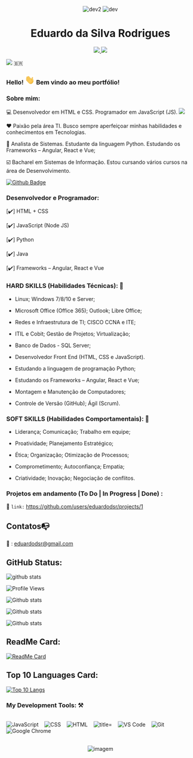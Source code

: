<p align="center">
  <img src=https://github.com/eduardodsr/mypage/blob/master/dev2.gif?raw=true" alt="dev2" width="150px" />
  <img src=https://github.com/eduardodsr/mypage/blob/master/dev.gif?raw=true" alt="dev" width="150px" />
</p>
<h1 align="center"> Eduardo da Silva Rodrigues </h1>

<p align="center">
  
  <a href="https://www.edsr.dev" alt="edsr.dev" target="_blank">
    <img src="https://img.shields.io/badge/-edsr.dev-0e2c54?style=flat-square&logo=chrome&logoColor=white" />
  </a>
  
  <a href="mailto:edsr.dev@gmail.com" alt="Email" target="_blank">
    <img src="https://img.shields.io/badge/-Email-B23121?style=flat-square&logo=gmail&logoColor=white" />
  </a>                                                                      
                                                                                                   
</p>

<img style="margin: 0 auto" src="https://github.com/eduardodsr/mypage/blob/master/brazil.gif" height="25"> :brazil:

### Hello! <img style="margin: 0 auto" src="https://github.com/ABSphreak/ABSphreak/blob/master/gifs/Hi.gif" height="25"> Bem vindo ao meu portfólio!

### Sobre mim:

💻 Desenvolvedor em HTML e CSS. Programador em JavaScript (JS). </code><img style="margin: 0 auto" src="https://github.com/eduardodsr/mypage/blob/master/FrontEnd.jpg" height="30"></code> 

:heart: Paixão pela área TI. Busco sempre aperfeiçoar minhas habilidades e conhecimentos em Tecnologias.

:bookmark: Analista de Sistemas.  Estudante da linguagem Python. Estudando os Frameworks – Angular, React e Vue;

:ballot_box_with_check: Bacharel em Sistemas de Informação. Estou cursando vários cursos na área de Desenvolvimento.

[![Github Badge](https://img.shields.io/badge/-Github-000?style=flat-square&logo=Github&logoColor=white&link=https://github.com/eduardodsr/)](https://github.com/eduardodsr/)


### Desenvolvedor e Programador:

[✔️] HTML + CSS        

[✔️] JavaScript (Node JS) 

[✔️] Python              

[✔️] Java 

[✔️] Frameworks – Angular, React e Vue


### HARD SKILLS (Habilidades Técnicas):  💬

-	Linux; Windows 7/8/10 e Server; 

-	Microsoft Office (Office 365); Outlook; Libre Office;

-	Redes e Infraestrutura de TI; CISCO CCNA e ITE;

-	ITIL e Cobit; Gestão de Projetos; Virtualização; 

-	Banco de Dados - SQL Server;

-	Desenvolvedor Front End (HTML, CSS e JavaScript). 

-	Estudando a linguagem de programação Python; 

-	Estudando os Frameworks – Angular, React e Vue;

- Montagem e Manutenção de Computadores;

- Controle de Versão (GitHub); Ágil (Scrum).


### SOFT SKILLS (Habilidades Comportamentais):  💬

-	Liderança; Comunicação; Trabalho em equipe; 

-	Proatividade; Planejamento Estratégico;

-	Ética; Organização; Otimização de Processos;

-	Comprometimento; Autoconfiança; Empatia;

-	Criatividade; Inovação; Negociação de conflitos.


### Projetos em andamento (To Do | In Progress | Done) :

:bookmark_tabs:  ``` link: ```  https://github.com/users/eduardodsr/projects/1


## Contatos:mailbox_with_no_mail:

:email: : eduardodsr@gmail.com


## GitHub Status:

![github stats](https://github-readme-stats.vercel.app/api?username=eduardodsr&show_icons=true)

![Profile Views](http://img.shields.io/badge/Profile%20Views-175-blue)

![Github stats](https://github-readme-stats.vercel.app/api?username=eduardodsr&count_private=true)

![Github stats](https://github-readme-stats.vercel.app/api?username=eduardodsr&show_icons=true)

![Github stats](https://github-readme-stats.vercel.app/api?username=eduardodsr&show_icons=true&theme=radical)


## ReadMe Card:

[![ReadMe Card](https://github-readme-stats.vercel.app/api/pin/?username=eduardodsr&repo=github-readme-stats)](https://github.com/eduardodsr/github-readme-stats)


## Top 10 Languages Card:

[![Top 10 Langs](https://github-readme-stats.vercel.app/api/top-langs/?username=eduardodsr&langs_count=10)](https://github.com/eduardodsr/github-readme-stats)


### My Development Tools:  ⚒

<br><img alt="JavaScript" title="JavaScript" src="https://user-images.githubusercontent.com/1680157/87443764-4af82c80-c5cc-11ea-82c2-c368ee12cf6d.png" height="24">&nbsp;&nbsp;&nbsp;&nbsp;<img alt="CSS" title="CSS" src="https://user-images.githubusercontent.com/1680157/87443759-4a5f9600-c5cc-11ea-8ae0-715433c1f781.png" height="24">&nbsp;&nbsp;&nbsp;&nbsp;<img alt="HTML" title="HTML" src="https://user-images.githubusercontent.com/1680157/87443762-4af82c80-c5cc-11ea-85cf-57be0e83c169.png" height="24">&nbsp;&nbsp;&nbsp;&nbsp;<img alt=" title=" title="Node.js" src="https://user-images.githubusercontent.com/1680157/87443758-4a5f9600-c5cc-11ea-8f63-92e126a1145b.png" height="24">&nbsp;&nbsp;&nbsp;&nbsp;<img alt="VS Code" title="VS Code" src="https://user-images.githubusercontent.com/1680157/87443751-492e6900-c5cc-11ea-9854-f82d4d921133.png" height="24">&nbsp;&nbsp;&nbsp;&nbsp;<img alt="Git" title="Git" src="https://user-images.githubusercontent.com/1680157/87443755-49c6ff80-c5cc-11ea-954a-579f7c72873a.png" height="24">&nbsp;&nbsp;&nbsp;&nbsp;<img alt="Google Chrome" title="Google Chrome" src="https://user-images.githubusercontent.com/1680157/87443745-47fd3c00-c5cc-11ea-878f-44f34572775e.png" height="24"><br><br>

 <p align="center"><img src=https://i.imgur.com/eP8QQc8.png?raw=true" alt="imagem" width="200px" /></p>

